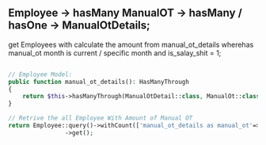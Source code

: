 ## Employee -> hasMany ManualOT -> hasMany / hasOne -> ManualOtDetails;
get Employees with calculate the amount from manual_ot_details wherehas manual_ot month is current / specific month and is_salay_shit = 1;

```php

// Employee Model:
public function manual_ot_details(): HasManyThrough
{
    return $this->hasManyThrough(ManualOtDetail::class, ManualOt::class, 'employee_id', 'manual_ot_id', 'id', 'id');
}

// Retrive the all Employee With Amount of Manual OT
return Employee::query()->withCount(['manual_ot_details as manual_ot'=> fn($q)=>$q->whereHas('manual_ot', fn($qq)=> $qq->where('month', $request->month)->where('in_salary_shit', 1))->select(DB::Raw('SUM(ot_amount)'))])
                ->get();
```
